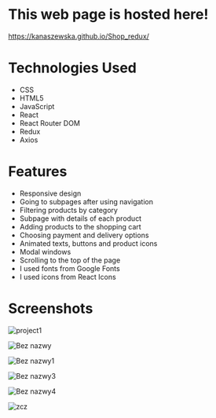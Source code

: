 # This web page is hosted here!
https://kanaszewska.github.io/Shop_redux/


# Technologies Used
* CSS
* HTML5
* JavaScript
* React
* React Router DOM
* Redux
* Axios


# Features
* Responsive design
* Going to subpages after using navigation
* Filtering products by category
* Subpage with details of each product
* Adding products to the shopping cart
* Choosing payment and delivery options
* Animated texts, buttons and product icons
* Modal windows
* Scrolling to the top of the page
* I used fonts from Google Fonts
* I used icons from React Icons



# Screenshots

![project1](https://user-images.githubusercontent.com/106904594/201994025-ed197d27-c893-4b17-81c4-a836106801ab.jpg)


![Bez nazwy](https://user-images.githubusercontent.com/106904594/205339309-30281958-bd94-4873-b4bc-7b5e980f4910.png)


![Bez nazwy1](https://user-images.githubusercontent.com/106904594/205339314-3d862c54-7634-4284-8315-9e4140c2ffd9.png)


![Bez nazwy3](https://user-images.githubusercontent.com/106904594/205339317-5f56cb02-94bf-4c45-9896-4ffb2f7f53ed.png)


![Bez nazwy4](https://user-images.githubusercontent.com/106904594/205339319-0aa0538b-6285-49ce-8c2b-966c7978a8d9.png)


![zcz](https://user-images.githubusercontent.com/106904594/205341279-9f9ce375-5f30-4d2a-abd3-c56ffe0f744b.png)



